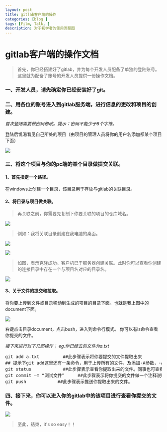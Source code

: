 ```yaml
---
layout: post
title: gitlab客户端的操作
categories: [blog ]
tags: [Film, Talk, ]
description: 对于初学者的使用流程图
---
```


# gitlab客户端的操作文档

> 首先，你已经搭建好了gitlab，并为每个开发人员配备了单独的登陆账号。
> 这里就为配备了账号的开发人员提供一份操作文档。

### 一、开发人员，请先确定你已经安装好了git。

### 二、用各位的账号进入到gitlab服务端，进行信息的更改和项目的创建。

  *首次登陆需要做密码修改。提示：密码不能少于8个字符。*

登陆后饥渴看见自己所处的项目（由项目的管理人员将你的用户名添加都某个项目下面）

![](http://p1.bqimg.com/567571/253d8706a30a3d9c.png)

### 三、将这个项目与你的pc端的某个目录做提交关联。

#### 1、首先指定一个路径。

在windows上创建一个目录，该目录用于存放与gitlab的关联目录。

#### 2、将目录与项目做关联。

> 再关联之前，你需要先复制下你要关联的项目的仓库域名。

![](http://p1.bqimg.com/567571/ea925e5a365d6024.png)

> 例如：我将关联目录创建在我电脑的桌面。

![](http://p1.bqimg.com/567571/136285809fed1165.png)

![](http://p1.bqimg.com/567571/e187e14f5dfe0a94.png)

> 如图，表示克隆成功。客户机已于服务器创建关联。此时你可以查看你创建的连接目录中存在一个与项目名对应的目录名。

![](http://p1.bqimg.com/567571/894ae4a66e5119c1.png)

#### 3、关于文件的提交和拉取。

将你要上传到文件或目录移动到生成的项目的目录下面。也就是我上图中的document下面。

![](http://p1.bqimg.com/567571/2127ed6e58a0500d.png)

右键点击目录document，点击bush，进入到命令行模式。
你可以有ls命令查看你提交的文件。

 *接下来进行以下几部操作：
eg.你已经去的文件为a.txt*

<pre>
git add a.txt         ##此步骤表示将你要提交的文件提取出来
## 提示下git add这里还有一条命令，用于上传所有的文件，及添加-A参数，-A = -all
git status	          ##此步骤表示查看你提取出来的文件。同事也可查看你所在git分支的状态。
git commit –m “测试文件”     ##此步骤表示将你提交的文件做一个注释说明，可使用汉字。
git push            ##此步骤表示推送你提取出来的文件。
</pre>

### 四、接下来，你可以进入你的gitlab中的该项目进行查看你提交的文件。

![](http://p1.bqimg.com/567571/71f36f65c2c31950.png)

> 至此，结束，it's so easy！！